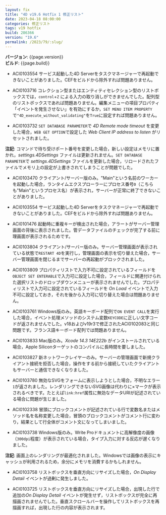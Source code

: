 ```yaml
---
layout: fix
title: "4D v19.6 Hotfix 1 修正リスト"
date: 2023-04-18 08:00:00
categories: 修正リスト
tags: v19 hotfix
build: 286366
version: "19.6"
permalink: /2023/79/:slug/
---
```


**バージョン**: {{page.version}}  
**ビルド**: {{page.build}} 

* ACI0103554 サービス起動した4D Serverをタスクマネージャーで再起動できないことがありました。CEFをビルドから除外すれば問題ありません。

* ACI0103716 コレクション型またはエンティティセレクション型のリストボックスでは，`control`+`Z` による入力の取り消しができませんでした。配列型のリストボックスであれば問題ありません。編集メニューの項目プロパティ「イベントを発生させない」を有効にするか，`SET MENU ITEM PROPERTY`で`"4D_execute_without_validating"`を`True`に設定すれば問題ありません。
 
* ACI0103732 `SET DATABASE PARAMETER`で *4D Remote mode timeout* を変更した場合，`WEB GET OPTION`で設定した *Web Client IP address to listen* がリセットされました。

**注記**: コマンドで待ち受けポート番号を変更した場合，新しい設定はメモリに置かれ，*settings.4DSettings* ファイルは更新されません。`SET DATABASE PARAMETER`で *settings.4DSettings* ファイルを更新した場合，リロードされたファイルでメモリ上の設定が上書きされてしまうことが問題でした。

* ACI0103470 クライアント/サーバー版のみ。"Main"という名前のワーカーを起動した場合，ランタイムエクスプローラーにプロセス番号`0`（こちらも"Main"というプロセス名）が表示され，サーバーが正常に終了できないことがありました。

* ACI0103554 サービス起動した4D Serverをタスクマネージャーで再起動できないことがありました。CEFをビルドから除外すれば問題ありません。

* ACI0101476 起動時に重複キーが検出された場合，アラートがサーバー管理画面の背後に表示されました。管データファイルのチェックが完了する前に理画面が表示されるためです。

* ACI0103804 クライアント/サーバー版のみ。サーバー管理画面が表示されている状態で`RESTART 4D`を実行し，管理画面の表示を切り替えた場合，サーバー管理画面を閉じるまでサーバーの再起動がブロックされました。

* ACI0103809 プロパティリストで入力不可に設定されているフィールドを`OBJECT SET ENTERABLE`で入力可に設定した場合，フィールドに関連付けられた選択リストのドロップダウンメニューが表示されませんでした。プロパティリストで入力可に設定されているフィールドを *On Load* イベントで入力不可に設定しておき，それを後から入力可に切り替えた場合は問題ありません。

* ACI0103761 Windows版のみ。英語キーボード配列で`ON EVENT CALL`を実行した場合，イベント処理メソッドのシステム変数`KEYCODE`に正しい文字コードが返されませんでした。v18およびv19r3で修正されたACI0102083と同じ問題です。フランス語キーボード配列では問題ありません。
 
* ACI0103833 Mac版のみ。*Xcode 14.3 14E222b* がインストールされている場合，Apple Siliconターゲットのコンパイルに長時間を要しました。

* ACI0103827 新ネットワークレイヤーのみ。サーバーの管理画面で新規クライアント接続を拒否した場合，操作をする前から接続していたクライアントもサーバーと通信できなくなりました。

* ACI0103780 無効なSVGをフォームに表示しようとした場合，不明なエラー`1`が返されました。レンダリングできないSVG画像は代わりに×マークが表示されるべきです。たとえば`link:href`属性に無効なデータURIが記述されている場合に問題が生じました。

* ACI0102338 冒頭にブロックコメントが記述されている行で変数名またはメソッド名を名称変更した場合，冒頭のブロックコメントがコメント行に変わり，結果として行全体がコメント文になってしまいました。
 
* ACI0103738 Windows版のみ。Write Proドキュメントに高解像度の画像（`300dpi`程度）が表示されている場合，タイプ入力に対する反応が遅くなりました。

**注記**: 画面上のレンダリングが最適化されました。Windowsでは画像の表示にキャッシュが利用されるため，余分にメモリを消費するかもしれません。

* ACI0103758 リストボックスを垂直方向にリサイズした場合，*On Display Detail* イベントが過剰に発生しました。

* ACI0103725 リストボックスを垂直方向にリサイズした場合，出現した行で追加の*On Display Detail* イベントが発生せず，リストボックスが完全に再描画されませんでした。垂直スクロールバーを操作してリストボックスを再描画すれば，出現した行の内容が表示されます。
